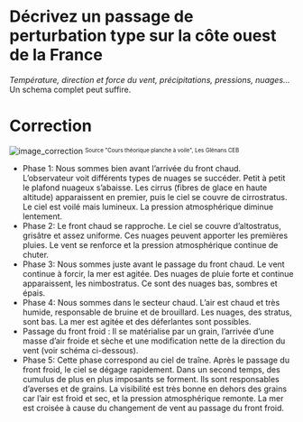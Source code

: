 ﻿# Décrivez un passage de perturbation type sur la côte ouest de la France

*Température, direction et force du vent, précipitations, pressions, nuages…*
Un schema complet peut suffire.

# Correction


![image_correction](./images/passage_depression.png)
<sup><sub>Source "Cours théorique planche à voile", Les Glénans CEB </sub></sup>

- Phase 1: Nous sommes bien avant l’arrivée du front chaud. L’observateur voit différents types de nuages se succéder. Petit à petit le plafond nuageux s’abaisse. Les cirrus (fibres de glace en haute altitude) apparaissent en premier, puis le ciel se couvre de cirrostratus. Le ciel est voilé mais lumineux. La pression atmosphérique diminue lentement.
- Phase 2: Le front chaud se rapproche. Le ciel se couvre d’altostratus, grisâtre et assez uniforme. Ces nuages peuvent apporter les premières pluies. Le vent se renforce et la pression atmosphérique continue de chuter.
- Phase 3: Nous sommes juste avant le passage du front chaud. Le vent continue à forcir, la mer est agitée. Des nuages de pluie forte et continue apparaissent, les nimbostratus. Ce sont des nuages bas, sombres et épais. 
- Phase 4: Nous sommes dans le secteur chaud. L’air est chaud et très humide, responsable de bruine et de brouillard.  Les nuages, des stratus, sont bas. La mer est agitée et des déferlantes sont possibles. 
- Passage du front froid : Il se matérialise par un grain, l’arrivée d’une masse d’air froide et sèche et une modification nette de la direction du vent (voir schéma ci-dessous).
- Phase 5: Cette phase correspond au ciel de traîne. Après le passage du front froid, le ciel se dégage rapidement. Dans un second temps, des cumulus de plus en plus imposants se forment. Ils sont responsables d’averses et de grains. La visibilité est très bonne en dehors des grains car l’air est froid et sec, et la pression atmosphérique remonte. La mer est croisée à cause du changement de vent au passage du front froid. 

